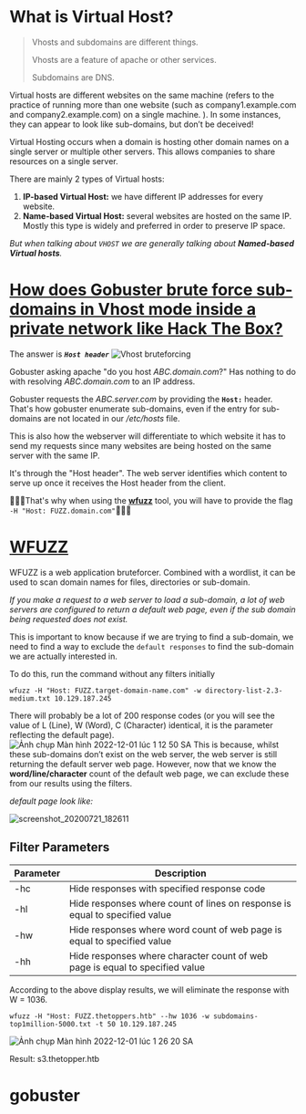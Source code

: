 # What is Virtual Host?
> Vhosts and subdomains are different things.
> 
> Vhosts are a feature of apache or other services.
> 
> Subdomains are DNS.

Virtual hosts are different websites on the same machine (refers to the practice of running more than one website (such as company1.example.com and company2.example.com) on a single machine. 
). In some instances, they can appear to look like sub-domains, but don’t be deceived! 

Virtual Hosting occurs when a domain is hosting other domain names on a single server or multiple other servers. This allows companies to share resources on a single server.

There are mainly 2 types of Virtual hosts:

1. **IP-based Virtual Host:** we have different IP addresses for every website.
2. **Name-based Virtual Host:** several websites are hosted on the same IP. Mostly this type is widely and preferred in order to preserve IP space.

*But when talking about `VHOST` we are generally talking about **Named-based Virtual hosts**.*
# [How does Gobuster brute force sub-domains in Vhost mode inside a private network like Hack The Box?](https://www.reddit.com/r/hackthebox/comments/nn6soh/how_does_gobuster_brute_force_subdomains_in_vhost/)

The answer is ***`Host header`***
![Vhost bruteforcing](https://user-images.githubusercontent.com/90831245/204877681-08780eef-1d25-4128-8173-ff60a4191e2e.png)

Gobuster asking apache "do you host *ABC.domain.com*?" Has nothing to do with resolving *ABC.domain.com* to an IP address.

Gobuster requests the *ABC.server.com* by providing the **`Host:`** header. That's how gobuster enumerate sub-domains, even if the entry for sub-domains are not located in our */etc/hosts* file.

This is also how the webserver will differentiate to which website it has to send my requests since many websites are being hosted on the same server with the same IP.

It's through the "Host header". The web server identifies which content to serve up once it receives the Host header from the client.

💢💢💢That's why when using the **[wfuzz](https://github.com/xmendez/wfuzz)** tool, you will have to provide the flag `-H "Host: FUZZ.domain.com"`💢💢💢

# [WFUZZ]((https://github.com/xmendez/wfuzz))
WFUZZ is a web application bruteforcer. Combined with a wordlist, it can be used to scan domain names for files, directories or sub-domain.

*If you make a request to a web server to load a sub-domain, a lot of web servers are configured to return a default web page, even if the sub domain being requested does not exist.*

This is important to know because if we are trying to find a sub-domain, we need to find a way to exclude the `default responses` to find the sub-domain we are actually interested in.

To do this, run the command without any filters initially
```console
wfuzz -H "Host: FUZZ.target-domain-name.com" -w directory-list-2.3-medium.txt 10.129.187.245
```
There will probably be a lot of 200 response codes (or you will see the value of L (Line), W (Word), C (Character) identical, it is the parameter reflecting the default page).
![Ảnh chụp Màn hình 2022-12-01 lúc 1 12 50 SA](https://user-images.githubusercontent.com/90831245/204876118-ca82ef28-a083-4ef2-8d80-90a7b8a4caae.png)
 This is because, whilst these sub-domains don’t exist on the web server, the web server is still returning the default server web page. However, now that we know the **word/line/character** count of the default web page, we can exclude these from our results using the filters.

 *default page look like:*
 
 ![screenshot_20200721_182611](https://user-images.githubusercontent.com/90831245/204877207-458a3962-d78a-46bc-9e9e-bc82c91e0fae.png)


## Filter Parameters

| Parameter | Description                                                                  |
|-----------|------------------------------------------------------------------------------|
| -hc       | Hide responses with specified response code                                  |
| -hl       | Hide responses where count of lines on response is equal to specified value  |
| -hw       | Hide responses where word count of web page is equal to specified value      |
| -hh       | Hide responses where character count of web page is equal to specified value |

According to the above display results, we will eliminate the response with W = 1036.

```console
wfuzz -H "Host: FUZZ.thetoppers.htb" --hw 1036 -w subdomains-top1million-5000.txt -t 50 10.129.187.245
```
![Ảnh chụp Màn hình 2022-12-01 lúc 1 26 20 SA](https://user-images.githubusercontent.com/90831245/204878699-9630cc89-332e-441c-a2fa-9c41199372a3.png)

Result: s3.thetopper.htb

# gobuster





